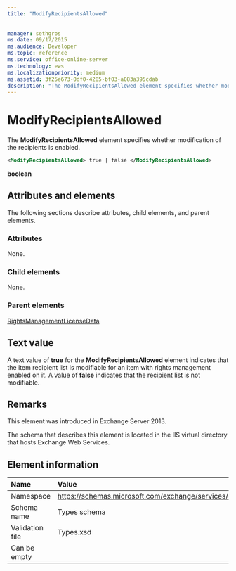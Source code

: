 ```yaml
---
title: "ModifyRecipientsAllowed"
 
 
manager: sethgros
ms.date: 09/17/2015
ms.audience: Developer
ms.topic: reference
ms.service: office-online-server
ms.technology: ews
ms.localizationpriority: medium
ms.assetid: 3f25e673-0df0-4285-bf03-a083a395cdab
description: "The ModifyRecipientsAllowed element specifies whether modification of the recipients is enabled."
---
```


# ModifyRecipientsAllowed

The **ModifyRecipientsAllowed** element specifies whether modification of the recipients is enabled. 
  
```XML
<ModifyRecipientsAllowed> true | false </ModifyRecipientsAllowed>
```

 **boolean**
## Attributes and elements

The following sections describe attributes, child elements, and parent elements.
  
### Attributes

None.
  
### Child elements

None.
  
### Parent elements

[RightsManagementLicenseData](rightsmanagementlicensedata.md)
  
## Text value

A text value of **true** for the **ModifyRecipientsAllowed** element indicates that the item recipient list is modifiable for an item with rights management enabled on it. A value of **false** indicates that the recipient list is not modifiable. 
  
## Remarks

This element was introduced in Exchange Server 2013.
  
The schema that describes this element is located in the IIS virtual directory that hosts Exchange Web Services.
  
## Element information

|**Name**|**Value**|
|:-----|:-----|
|Namespace  <br/> |https://schemas.microsoft.com/exchange/services/2006/types  <br/> |
|Schema name  <br/> |Types schema  <br/> |
|Validation file  <br/> |Types.xsd  <br/> |
|Can be empty  <br/> ||
   

